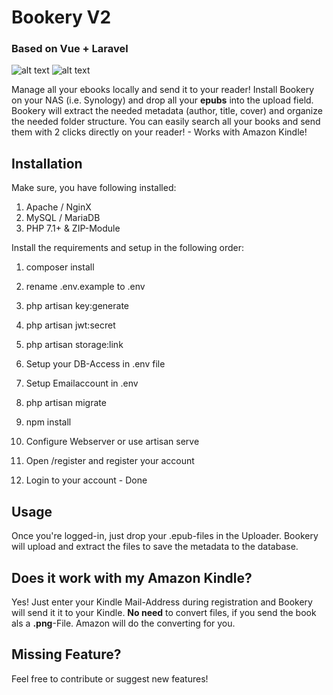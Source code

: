 # Bookery V2 
### Based on Vue + Laravel


![alt text](https://user-images.githubusercontent.com/12330252/72664720-f8362180-3a3b-11ea-8fd8-31f9bcd12b1b.png)
![alt text](https://user-images.githubusercontent.com/12330252/72664721-f8ceb800-3a3b-11ea-922f-2aa2765d914c.png)

Manage all your ebooks locally and send it to your reader!
Install Bookery on your NAS (i.e. Synology) and drop all your **epubs** into the upload field. 
Bookery will extract the needed metadata (author, title, cover) and organize the needed folder structure. 
You can easily search all your books and send them with 2 clicks directly on your reader! - Works with Amazon Kindle!


## Installation

Make sure, you have following installed:

 1. Apache / NginX
 2. MySQL / MariaDB
 3. PHP 7.1+ & ZIP-Module

Install the requirements and setup in the following order: 

 1. composer install
 2. rename .env.example to .env
 3. php artisan key:generate
 4. php artisan jwt:secret
 5. php artisan storage:link
 6. Setup your DB-Access in .env file
 7. Setup Emailaccount in .env
 8. php artisan migrate
 9. npm install 
 10. Configure Webserver or use artisan serve
 11. Open <YourDomain>/register and register your account
 
 12. Login to your account - Done

 

## Usage

Once you're logged-in, just drop your .epub-files in the Uploader. Bookery will upload and extract the files to save the metadata to the database.

## Does it work with my Amazon Kindle?

Yes! Just enter your Kindle Mail-Address during registration and Bookery will send it it to your Kindle. 
**No need** to convert files, if you send the book als a **.png**-File. Amazon will do the converting for you.

## Missing Feature?
Feel free to contribute or suggest new features!
